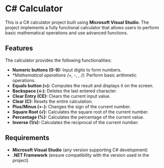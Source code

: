 # C# Calculator

This is a C# calculator project built using **Microsoft Visual Studio**. 
The project implements a fully functional calculator that allows users to perform basic mathematical operations and use advanced functions.

## Features

The calculator provides the following functionalities:

- **Numeric buttons (0-9):** Input digits to form numbers.
- **Mathematical operations (+, -, *, /):** Perform basic arithmetic operations.
- **Equals button (=):** Computes the result and displays it on the screen.
- **Backspace (←):** Deletes the last entered character.
- **Clear Entry (CE):** Clears the current input value.
- **Clear (C):** Resets the entire calculation.
- **Plus/Minus (+-):** Changes the sign of the current number.
- **Square Root (√):** Calculates the square root of the current number.
- **Percentage (%):** Calculates the percentage of the current value.
- **Inverse (1/x):** Calculates the reciprocal of the current number.

## Requirements

- **Microsoft Visual Studio** (any version supporting C# development)
- **.NET Framework** (ensure compatibility with the version used in the project)
